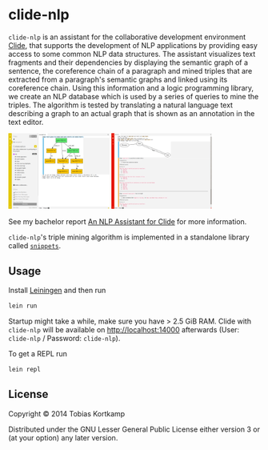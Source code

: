 # clide-nlp

`clide-nlp` is an assistant for the collaborative development
environment [Clide](https://github.com/martinring/clide2),
that supports the development of NLP applications
by providing easy access to some common NLP data structures. The
assistant visualizes text fragments and their dependencies by
displaying the semantic graph of a sentence, the coreference chain of
a paragraph and mined triples that are extracted from a paragraph's
semantic graphs and linked using its coreference chain. Using this
information and a logic programming library, we create an NLP database
which is used by a series of queries to mine the triples. The
algorithm is tested by translating a natural language text describing
a graph to an actual graph that is shown as an annotation in the text
editor.

[<img width="40%" src="https://raw.githubusercontent.com/t6/clide-nlp/master/docs/screenshots/semantic-graph.png">](https://raw.githubusercontent.com/t6/clide-nlp/master/docs/screenshots/semantic-graph.png)
[<img width="40%" src="https://raw.githubusercontent.com/t6/clide-nlp/master/docs/screenshots/draw.png">](https://raw.githubusercontent.com/t6/snippets/clide-nlp/docs/screenshots/draw.png)

See my bachelor report [An NLP Assistant for
Clide](http://arxiv.org/abs/1409.2073v1) for more information.

`clide-nlp`'s triple mining algorithm is implemented in a
standalone library called
[`snippets`](https://github.com/t6/snippets).

## Usage

Install [Leiningen](http://leiningen.org/) and then run

```bash
lein run
```

Startup might take a while, make sure you have > 2.5 GiB RAM.  Clide
with `clide-nlp` will be available on [http://localhost:14000](http://localhost:14000)
afterwards (User: `clide-nlp` / Password: `clide-nlp`).

To get a REPL run

```bash
lein repl
```

## License

Copyright © 2014 Tobias Kortkamp

Distributed under the GNU Lesser General Public License either version
3 or (at your option) any later version.
